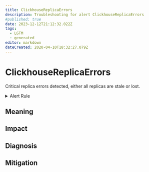 ```yaml
---
title: ClickhouseReplicaErrors
description: Troubleshooting for alert ClickhouseReplicaErrors
#published: true
date: 2023-12-12T21:12:32.022Z
tags: 
  - LGTM
  - generated
editor: markdown
dateCreated: 2020-04-10T18:32:27.079Z
---
```


# ClickhouseReplicaErrors

Critical replica errors detected, either all replicas are stale or lost.

<details>
  <summary>Alert Rule</summary>

{{% rule "clickhouse/clickhouse-internal.yml" "ClickhouseReplicaErrors" %}}

{{% comment %}}

```yaml
alert: ClickhouseReplicaErrors
expr: ClickHouseErrorMetric_ALL_REPLICAS_ARE_STALE == 1 or ClickHouseErrorMetric_ALL_REPLICAS_LOST == 1
for: 0m
labels:
    severity: critical
annotations:
    summary: ClickHouse Replica Errors (instance {{ $labels.instance }})
    description: |-
        Critical replica errors detected, either all replicas are stale or lost.
          VALUE = {{ $value }}
          LABELS = {{ $labels }}
    runbook: https://github.com/srerun/prometheus-alerts/blob/main/content/runbooks/clickhouse-internal/ClickhouseReplicaErrors.md

```

{{% /comment %}}

</details>


## Meaning
[//]: # "Short paragraph that explains what the alert means"


## Impact
[//]: # "What could / will happen if the alert is not addressed"



## Diagnosis
[//]: # "Steps to take to identify the cause of the problem"



## Mitigation
[//]: # "The steps necessary to resolve the alert"
